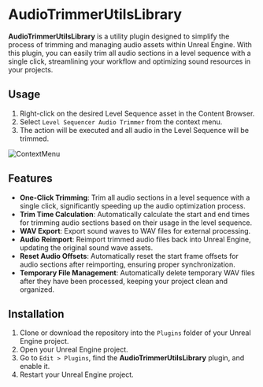 # AudioTrimmerUtilsLibrary

**AudioTrimmerUtilsLibrary** is a utility plugin designed to simplify the process of trimming and managing audio assets within Unreal Engine. With this plugin, you can easily trim all audio sections in a level sequence with a single click, streamlining your workflow and optimizing sound resources in your projects.

## Usage

1. Right-click on the desired Level Sequence asset in the Content Browser.
2. Select `Level Sequencer Audio Trimmer` from the context menu.
3. The action will be executed and all audio in the Level Sequence will be trimmed.

![ContextMenu](https://github.com/user-attachments/assets/116b4a7f-6d19-4354-9013-0dfc3c8f6358)

## Features

- **One-Click Trimming**: Trim all audio sections in a level sequence with a single click, significantly speeding up the audio optimization process.
- **Trim Time Calculation**: Automatically calculate the start and end times for trimming audio sections based on their usage in the level sequence.
- **WAV Export**: Export sound waves to WAV files for external processing.
- **Audio Reimport**: Reimport trimmed audio files back into Unreal Engine, updating the original sound wave assets.
- **Reset Audio Offsets**: Automatically reset the start frame offsets for audio sections after reimporting, ensuring proper synchronization.
- **Temporary File Management**: Automatically delete temporary WAV files after they have been processed, keeping your project clean and organized.

## Installation

1. Clone or download the repository into the `Plugins` folder of your Unreal Engine project.
2. Open your Unreal Engine project.
3. Go to `Edit > Plugins`, find the **AudioTrimmerUtilsLibrary** plugin, and enable it.
4. Restart your Unreal Engine project.

